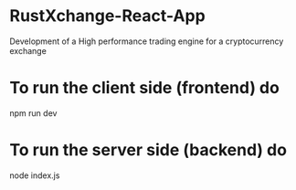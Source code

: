 # RustXchange-React-App

Development of a High performance trading engine for a cryptocurrency exchange

# To run the client side (frontend) do

npm run dev

# To run the server side (backend) do

node index.js
